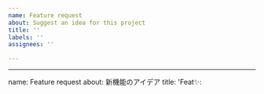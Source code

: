 ```yaml
---
name: Feature request
about: Suggest an idea for this project
title: ''
labels: ''
assignees: ''

---
```


---
name: Feature request
about: 新機能のアイデア
title: 'Feat✨: <Title>'
labels: ''
assignees: ''

---

# 概要
<!-- 新しい機能や改善したい機能の概要を記述 -->

## 要望する機能
<!-- 追加したい機能の詳細や、どのような動作を期待するか具体的に記述 -->

## 背景 / 課題
<!-- この機能が必要な理由や、解決したい課題について記載 -->

## 実装の提案（任意）
<!-- 機能の実現方法について具体的な提案があれば記載 -->

## 関連Issue（任意）
<!-- 関連するIssueやプルリクエストがあれば、リンクを記載 -->
- Ref # (参照Issue番号)

## その他の参考情報（任意）
<!-- 参考になりそうな資料やスクリーンショット、リンクなどがあれば記載 -->
